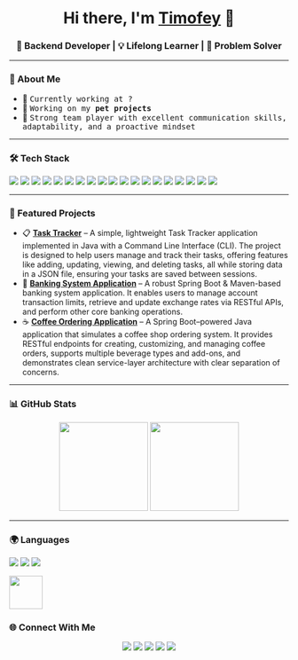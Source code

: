 <!-- Banner / Greeting -->
<h1 align="center">Hi there, I'm <a href="https://github.com/YourUsername">Timofey</a> 👋</h1>
<h3 align="center">🚀 Backend Developer | 💡 Lifelong Learner | 🎯 Problem Solver</h3>

---

### 🌟 About Me
- 🔭 <samp>Currently working at ?<samp/>
- 🌱 <samp>Working on my **pet projects**<samp/>
- 🤝 <samp>Strong team player with excellent communication skills, adaptability, and a proactive mindset<samp/>

---

### 🛠 Tech Stack
<p>
  <img src="https://img.shields.io/badge/Code-Java-007396?style=for-the-badge&logo=java" />
  <img src="https://img.shields.io/badge/Framework-Spring_Boot-6DB33F?style=for-the-badge&logo=spring-boot&logoColor=white" />
  <img src="https://img.shields.io/badge/Framework-Spring_Security-6DB33F?style=for-the-badge&logo=spring-security&logoColor=white" />
  <img src="https://img.shields.io/badge/Framework-Spring_Data-6DB33F?style=for-the-badge&logo=spring&logoColor=white" />
  <img src="https://img.shields.io/badge/Code-C++-00599C?style=for-the-badge&logo=c%2B%2B" />
  <img src="https://img.shields.io/badge/Code-JavaScript-F7DF1E?style=for-the-badge&logo=javascript&logoColor=black" />
  <img src="https://img.shields.io/badge/Code-HTML5-E34F26?style=for-the-badge&logo=html5&logoColor=white" />
  <img src="https://img.shields.io/badge/Code-CSS3-1572B6?style=for-the-badge&logo=css3&logoColor=white" />
  <img src="https://img.shields.io/badge/Database-MySQL-4479A1?style=for-the-badge&logo=mysql&logoColor=white" />
  <img src="https://img.shields.io/badge/Database-PostgreSQL-336791?style=for-the-badge&logo=postgresql&logoColor=white" />
  <img src="https://img.shields.io/badge/Database-Redis-DC382D?style=for-the-badge&logo=redis&logoColor=white" />
  <img src="https://img.shields.io/badge/Tools-Git-F05032?style=for-the-badge&logo=git&logoColor=white" />
  <img src="https://img.shields.io/badge/Tools-Docker-2496ED?style=for-the-badge&logo=docker&logoColor=white" />
  <img src="https://img.shields.io/badge/Tools-Kubernetes-326CE5?style=for-the-badge&logo=kubernetes&logoColor=white" />
  <img src="https://img.shields.io/badge/Tools-Kafka-231F20?style=for-the-badge&logo=apache-kafka&logoColor=white" />
  <img src="https://img.shields.io/badge/CI/CD-GitHub_Actions-2088FF?style=for-the-badge&logo=github-actions&logoColor=white" />
  <img src="https://img.shields.io/badge/Test-JUnit5-25A162?style=for-the-badge&logo=junit5&logoColor=white" />
  <img src="https://img.shields.io/badge/Test-Testcontainers-2496ED?style=for-the-badge&logo=docker&logoColor=white" />
  <img src="https://img.shields.io/badge/Test-Mockito-239120?style=for-the-badge&logo=java&logoColor=white" />
</p>

---

### 📌 Featured Projects
- 📋 [**Task Tracker**](https://github.com/t1sheryo/TaskTracker) – A simple, lightweight Task Tracker application implemented in Java with a Command Line Interface (CLI). The project is designed to help users manage and track their tasks, offering features like adding, updating, viewing, and deleting tasks, all while storing data in a JSON file, ensuring your tasks are saved between sessions.
- 🏦 [**Banking System Application**](https://github.com/t1sheryo/BankingSystemApplication) – A robust Spring Boot & Maven-based banking system application. It enables users to manage account transaction limits, retrieve and update exchange rates via RESTful APIs, and perform other core banking operations.
- ☕ [**Coffee Ordering Application**](https://github.com/t1sheryo/CoffeeOrderingApplication) – A Spring Boot–powered Java application that simulates a coffee shop ordering system. It provides RESTful endpoints for creating, customizing, and managing coffee orders, supports multiple beverage types and add-ons, and demonstrates clean service-layer architecture with clear separation of concerns.

---

### 📊 GitHub Stats
<p align="center">
  <img src="https://github-readme-stats.vercel.app/api?username=t1sheryo&show_icons=true&theme=radical" height="160"/>
  <img src="https://github-readme-streak-stats.herokuapp.com/?user=t1sheryo&theme=radical" height="160"/>
</p>

---

### 🌍 Languages
<p>
  <img src="https://img.shields.io/badge/Russian-Native-blue?style=for-the-badge&logo=google-translate&logoColor=white" />
  <img src="https://img.shields.io/badge/Belarussian-Native-red?style=for-the-badge&logo=google-translate&logoColor=white" />
  <img src="https://img.shields.io/badge/English-C1-yellow?style=for-the-badge&logo=google-translate&logoColor=white" />
</p>

<p>
  <a href="https://cert.efset.org/en/iP4K97">
    <img src="https://img.shields.io/badge/📜%20Сертификат%20EFSET%20(C1%20Advanced)-8A2BE2?style=for-the-badge&logo=academia&logoColor=white&labelColor=4B0082" height="60" />
  </a>
</p>

### 🌐 Connect With Me
<p align="center">
  <a href="https://www.linkedin.com/in/timofey-cheberuk-040ba4314/"><img src="https://img.shields.io/badge/LinkedIn-0077B5?style=for-the-badge&logo=linkedin" /></a>
  <a href="https://t.me/t1sheryo"><img src="https://img.shields.io/badge/Telegram-2CA5E0?style=for-the-badge&logo=telegram" /></a>
  <a href="mailto:timofey13052005@gmail.com"><img src="https://img.shields.io/badge/Email-D14836?style=for-the-badge&logo=gmail" /></a>
  <a href="https://twitter.com/t1sher_"><img src="https://img.shields.io/badge/X_(Twitter)-000000?style=for-the-badge&logo=x&logoColor=white" /></a>
  <a href="https://www.instagram.com/t1sheryo/"><img src="https://img.shields.io/badge/Instagram-E4405F?style=for-the-badge&logo=instagram&logoColor=white" /></a>
</p>
